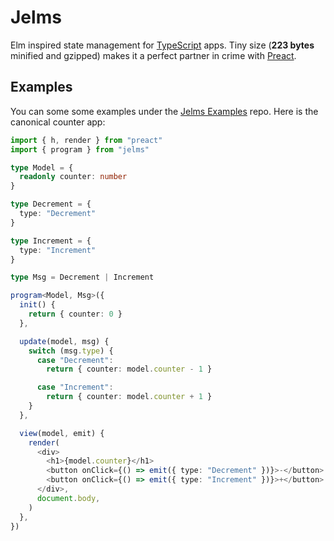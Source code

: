 # Jelms

Elm inspired state management for [TypeScript](https://www.typescriptlang.org) apps. Tiny size (**223 bytes** minified and gzipped) makes it a perfect partner in crime with [Preact](https://preactjs.com/).

## Examples

You can some some examples under the [Jelms Examples](https://github.com/hfjallemark/jelms-examples) repo. Here is the canonical counter app:

```typescript
import { h, render } from "preact"
import { program } from "jelms"

type Model = {
  readonly counter: number
}

type Decrement = {
  type: "Decrement"
}

type Increment = {
  type: "Increment"
}

type Msg = Decrement | Increment

program<Model, Msg>({
  init() {
    return { counter: 0 }
  },

  update(model, msg) {
    switch (msg.type) {
      case "Decrement":
        return { counter: model.counter - 1 }

      case "Increment":
        return { counter: model.counter + 1 }
    }
  },

  view(model, emit) {
    render(
      <div>
        <h1>{model.counter}</h1>
        <button onClick={() => emit({ type: "Decrement" })}>-</button>
        <button onClick={() => emit({ type: "Increment" })}>+</button>
      </div>,
      document.body,
    )
  },
})
```
